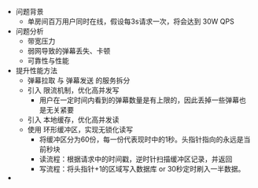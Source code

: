 - 问题背景
	- 单房间百万用户同时在线，假设每3s请求一次，将会达到 30W QPS
- 问题分析
	- 带宽压力
	- 弱网导致的弹幕丢失、卡顿
	- 可靠性与性能
- 提升性能方法
	- 弹幕拉取 与 弹幕发送 的服务拆分
	- 引入 限流机制，优化高并发写
		- 用户在一定时间内看到的弹幕数量是有上限的，因此丢掉一些弹幕也是无关紧要
	- 引入 本地缓存，优化高并发读
	- 使用 环形缓冲区，实现无锁化读写
		- 将缓冲区分为60份，每一份代表现时中的1秒。头指针指向的永远是当前秒块
		- 读流程：根据请求中的时间戳，逆时针扫描缓冲区记录，并返回
		- 写流程：将头指针+1的区域写入数据库 or 30秒定时刷入一半数据。
-